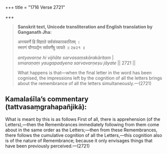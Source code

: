 +++
title = "1716 Verse 2721"

+++
> **Sanskrit text, Unicode transliteration and English translation by Ganganath Jha:** 
>
> अन्त्यवर्णे हि विज्ञाते सर्वसंस्कारकारितम् ।  
> स्मरणं यौगपद्येन सर्ववर्णेषु जायते ॥ २७२१ ॥ 
>
> *antyavarṇe hi vijñāte sarvasaṃskārakāritam* \|  
> *smaraṇaṃ yaugapadyena sarvavarṇeṣu jāyate* \|\| 2721 \|\| 
>
> What happens is that—when the final letter in the word has been cognised, the impressions left by the cognition of all the letters brings about the remembrance of all the letters simultaneously.—(2721)



## Kamalaśīla’s commentary (tattvasaṃgrahapañjikā):

What is meant by this is as follows First of all, there is apprehension (of the Letters),—then the Remembrances immediately following from them come about in the same order as the Letters;—then from these Remembrances, there follows the cumulative cognition of all the Letters,—this cognition also is of the nature of Remembrance; because it only envisages things that have been previously perceived.—(2721)


